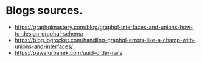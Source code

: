 # Blogs sources.

- https://graphqlmastery.com/blog/graphql-interfaces-and-unions-how-to-design-graphql-schema
- https://blog.logrocket.com/handling-graphql-errors-like-a-champ-with-unions-and-interfaces/
- https://pawelurbanek.com/uuid-order-rails

